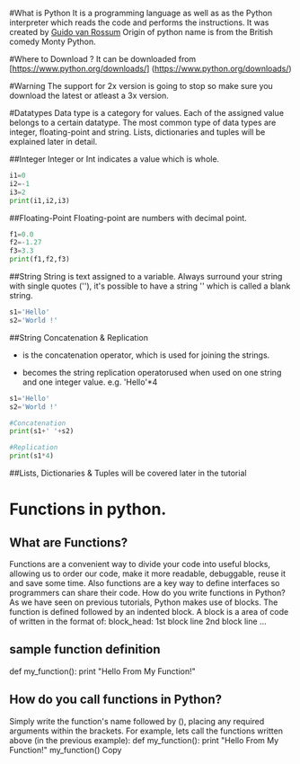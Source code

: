 #What is Python
It is a programming language as well as as the Python interpreter which reads the code and performs the instructions. It was created by [Guido van Rossum](https://en.wikipedia.org/wiki/Guido_van_Rossum)
Origin of python name is from the British comedy Monty Python. 

#Where to Download ?
It can be downloaded from [https://www.python.org/downloads/] (https://www.python.org/downloads/)

#Warning
The support for 2x version is going to stop so make sure you download the latest or atleast a 3x version.

#Datatypes
Data type is a category for values. Each of the assigned value belongs to a certain datatype.
The most common type of data types are integer, floating-point and string. Lists, dictionaries and tuples will be explained later in detail.

##Integer
Integer or Int indicates a value which is whole.

```Python
i1=0
i2=-1
i3=2
print(i1,i2,i3)
```
##Floating-Point
Floating-point are numbers with decimal point. 

```Python
f1=0.0
f2=-1.27
f3=3.3
print(f1,f2,f3)
```

##String
String is text assigned to a variable. Always surround your string with single quotes (''), it's possible to have a string '' which is called a blank string.

```python
s1='Hello'
s2='World !'
```

##String Concatenation & Replication
+ is the concatenation operator, which is used for joining the strings.
* becomes the string replication operatorused when used on one string and one integer value. e.g. 'Hello'*4
```python
s1='Hello'
s2='World !'

#Concatenation
print(s1+' '+s2)

#Replication
print(s1*4)
```

##Lists, Dictionaries & Tuples will be covered later in the tutorial

# Functions in python.
## What are Functions?
Functions are a convenient way to divide your code into useful blocks, allowing us to order our code, make it more readable, debuggable, reuse it and save some time. Also functions are a key way to define interfaces so programmers can share their code.
How do you write functions in Python?
As we have seen on previous tutorials, Python makes use of blocks. The function is defined followed by an indented block. A block is a area of code of written in the format of:
block_head: 
    1st block line 
    2nd block line 
    ...
## sample function definition
def my_function():
     print "Hello From My Function!"
## How do you call functions in Python?
Simply write the function's name followed by (), placing any required arguments within the brackets. For example, lets call the functions written above (in the previous example):
def my_function():
     print "Hello From My Function!"
my_function() Copy
